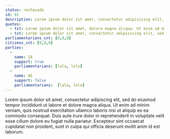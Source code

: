 ```yaml
---
status: rechazada
id: 01
description: Lorem ipsum dolor sit amet, consectetur adipisicing elit, sed do eiusmod tempor.
quotes:
  - txt: Lorem ipsum dolor sit amet, dolore magna aliqua. Ut enim ad minim veniam, quis nostrud exercitation ullamco laboris nisi ut aliquip ex ea commodo consequat.
  - txt: Lorem ipsum dolor sit amet, consectetur adipisicing elit, sed do eiusmod tempor incididunt ut labore et dolore magna aliqua. Ut enim ad minim veniam, quis nostrud exercitation ullamco laboris nisi ut aliquip ex ea commodo consequat.
parliamentarians_cnt: [0,0,0]
citizens_cnt: [0,0,0]
parties:
  -
    name: IA
    support: true
    parliamentarians: [lala, lolo]
  -
    name: AE
    support: false
    parliamentarians:  [lala, lolo]
---
```


Lorem ipsum dolor sit amet, consectetur adipiscing elit, sed do eiusmod tempor incididunt ut labore et dolore magna aliqua. Ut enim ad minim veniam, quis nostrud exercitation ullamco laboris nisi ut aliquip ex ea commodo consequat. Duis aute irure dolor in reprehenderit in voluptate velit esse cillum dolore eu fugiat nulla pariatur. Excepteur sint occaecat cupidatat non proident, sunt in culpa qui officia deserunt mollit anim id est laborum.